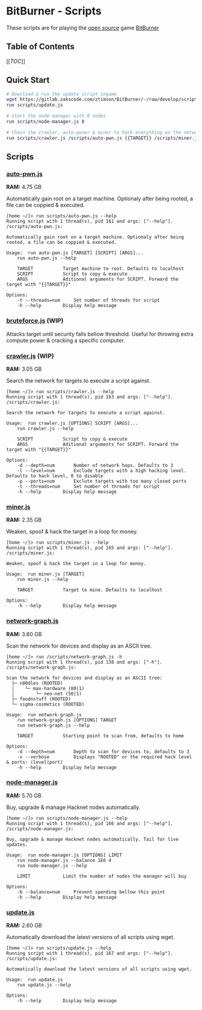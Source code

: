 # BitBurner - Scripts
These scripts are for playing the [open source](https://github.com/danielyxie/bitburner) game [BitBurner](https://danielyxie.github.io/bitburner/)

## Table of Contents
[[_TOC_]]

## Quick Start
```bash
# Download & run the update script ingame
wget https://gitlab.zakscode.com/ztimson/BitBurner/-/raw/develop/scripts/update.js scripts/update.js
run scripts/update.js

# Start the node manager with 8 nodes
run scripts/node-manager.js 8

# Chain the crawler, auto-pwner & miner to hack everything on the network
run scripts/crawler.js /scripts/auto-pwn.js {{TARGET}} /scripts/miner.js
```

## Scripts
### [auto-pwn.js](./scripts/auto-pwn.js)
**RAM:** 4.75 GB

Automatically gain root on a target machine. Optionaly after being rooted, a file can be coppied & executed.
```
[home ~/]> run scripts/auto-pwn.js --help
Running script with 1 thread(s), pid 161 and args: ["--help"].
/scripts/auto-pwn.js: 

Automatically gain root on a target machine. Optionaly after being rooted, a file can be coppied & executed.

Usage:	run auto-pwn.js [TARGET] [SCRIPT] [ARGS]...
	run auto-pwn.js --help

	TARGET			 Target machine to root. Defaults to localhost
	SCRIPT			 Script to copy & execute
	ARGS			 Aditional arguments for SCRIPT. Forward the target with "{{TARGET}}"

Options:
	-t --threads=num	 Set number of threads for script
	-h --help		 Display help message
```

### [bruteforce.js](./scripts/bruteforce.js) (WIP)
Attacks target until security falls bellow threshold. Useful for throwing extra compute power & cracking a specific computer.

### [crawler.js](./scripts/crawler.js) (WIP)
**RAM:** 3.05 GB

Search the network for targets to execute a script against.
```
[home ~/]> run scripts/crawler.js --help
Running script with 1 thread(s), pid 163 and args: ["--help"].
/scripts/crawler.js: 

Search the network for targets to execute a script against.

Usage:	run crawler.js [OPTIONS] SCRIPT [ARGS]...
	run crawler.js --help

	SCRIPT			 Script to copy & execute
	ARGS			 Aditional arguments for SCRIPT. Forward the target with "{{TARGET}}"

Options:
	-d --depth=num		 Number of network hops. Defaults to 3
	-l --level=num		 Exclude targets with a high hacking level. Defaults to hack level, 0 to disable
	-p --ports=num		 Exclute targets with too many closed ports
	-t --threads=num	 Set number of threads for script
	-h --help		 Display help message
```

### [miner.js](./scripts/miner.js)
**RAM:** 2.35 GB

Weaken, spoof & hack the target in a loop for money.
```
[home ~/]> run scripts/miner.js --help
Running script with 1 thread(s), pid 165 and args: ["--help"].
/scripts/miner.js: 

Weaken, spoof & hack the target in a loop for money.

Usage:	run miner.js [TARGET]
	run miner.js --help

	TARGET			 Target to mine. Defaults to localhost

Options:
	-h --help		 Display help message
```

### [network-graph.js](./scripts/network-graph.js)
**RAM:** 3.80 GB

Scan the network for devices and display as an ASCII tree.
```
[home ~/]> run /scripts/network-graph.js -h
Running script with 1 thread(s), pid 138 and args: ["-h"].
/scripts/network-graph.js: 

Scan the network for devices and display as an ASCII tree:
  ├─ n00dles (ROOTED)
  |    └─ max-hardware (80|1)
  |        └─ neo-net (50|1)
  ├─ foodnstuff (ROOTED)
  └─ sigma-cosmetics (ROOTED)

Usage:	run network-graph.js
	run network-graph.js [OPTIONS] TARGET
	run network-graph.js --help

	TARGET			 Starting point to scan from, defaults to home

Options:
	-d --depth=num		 Depth to scan for devices to, defaults to 3
	-v --verbose		 Displays "ROOTED" or the required hack level & ports: (level|port)
	-h --help		 Display help message
```

### [node-manager.js](./scripts/node-manager.js)
**RAM:** 5.70 GB

Buy, upgrade & manage Hacknet nodes automatically.
```
[home ~/]> run scripts/node-manager.js --help
Running script with 1 thread(s), pid 166 and args: ["--help"].
/scripts/node-manager.js: 

Buy, upgrade & manage Hacknet nodes automatically. Tail for live updates.

Usage:	run node-manager.js [OPTIONS] LIMIT
	run node-manager.js --balance 1E6 4
	run node-manager.js --help

	LIMIT			 Limit the number of nodes the manager will buy

Options:
	-b --balance=num	 Prevent spending bellow this point
	-h --help		 Display help message
```

### [update.js](./scripts/update.js)
**RAM:** 2.60 GB

Automatically download the latest versions of all scripts using wget.
```
[home ~/]> run scripts/update.js --help
Running script with 1 thread(s), pid 167 and args: ["--help"].
/scripts/update.js: 

Automatically download the latest versions of all scripts using wget.

Usage:	run update.js
	run update.js --help

Options:
	-h --help		 Display help message
```
